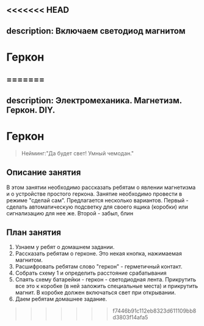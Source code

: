 <<<<<<< HEAD
---
description: Включаем светодиод магнитом
---

# Геркон

=======
---
description: Электромеханика. Магнетизм. Геркон. DIY.
---

# Геркон

> Нейминг:"Да будет свет! Умный чемодан."

## Описание занятия

В этом занятии необходимо рассказать ребятам о явлении магнетизма и о устройстве простого геркона. Занятие необходимо провести в режиме "сделай сам". Предлагается несколько вариантов. Первый - сделать автоматическую подсветку для своего ящика \(коробки\) или сигнализацию для нее же. Второй - забыл, блин

## План занятия

1. Узнаем у ребят о домашнем задании.
2. Рассказать ребятам о герконе. Это некая кнопка, нажимаемая магнитом.
3. Расшифровать ребятам слово "геркон" - герметичный контакт.
4. Собрать схему 1 и определить расстояние срабатывания
5. Спаять схему батарейки - геркон - светодиодная лента. Прикрутить все это к коробке \(в ней заложить специальные места\) и прикрутить магнит. В коробке должен включаться свет при открывании.
6. Даем ребятам домашнее задание.

>>>>>>> f7446b91c112eb8323d611109bb8d3803f14afa5
